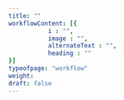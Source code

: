 ```yaml
---
title: ""
workflowContent: [{
           i : "",
           image : "",
           alternateText : "",
           heading : ""
}]
typeofpage: "workflow"
weight:
draft: false
---
```


